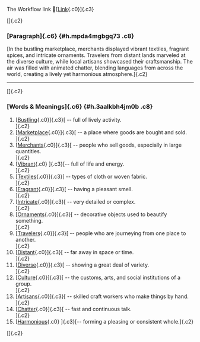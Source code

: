 The Workflow link
👏[[Link](https://www.google.com/url?q=http://www.google.com&sa=D&source=editors&ust=1756989494650203&usg=AOvVaw3OuXP8rTYnTeNvwmKwdoN9){.c0}]{.c3}

[]{.c2}

### [Paragraph]{.c6} {#h.mpda4mgbgq73 .c8}

[In the bustling marketplace, merchants displayed vibrant textiles,
fragrant spices, and intricate ornaments. Travelers from distant lands
marveled at the diverse culture, while local artisans showcased their
craftsmanship. The air was filled with animated chatter, blending
languages from across the world, creating a lively yet harmonious
atmosphere.]{.c2}

------------------------------------------------------------------------

[]{.c2}

### [Words & Meanings]{.c6} {#h.3aalkbh4jm0b .c8}

1.  [[Bustling](https://www.google.com/url?q=http://www.google.com&sa=D&source=editors&ust=1756989494651589&usg=AOvVaw28chxHh_bLAcMR67AcYH7o){.c0}]{.c3}[ --
    full of lively activity.\
    ]{.c2}
2.  [[Marketplace](https://www.google.com/url?q=http://www.google.com&sa=D&source=editors&ust=1756989494651930&usg=AOvVaw2e3bIoGYzqcTZDMqDwibaE){.c0}]{.c3}[ --
    a place where goods are bought and sold.\
    ]{.c2}
3.  [[Merchants](https://www.google.com/url?q=http://www.google.com&sa=D&source=editors&ust=1756989494652289&usg=AOvVaw23XBauxJEuVfX5Q485XhSD){.c0}]{.c3}[ --
    people who sell goods, especially in large quantities.\
    ]{.c2}
4.  [[Vibrant](https://www.google.com/url?q=http://www.google.com&sa=D&source=editors&ust=1756989494652662&usg=AOvVaw0GM3-bKMIoGbq58yE5xU8g){.c0}
    ]{.c3}[-- full of life and energy.\
    ]{.c2}
5.  [[Textiles](https://www.google.com/url?q=http://www.google.com&sa=D&source=editors&ust=1756989494652910&usg=AOvVaw3JEPTuE9pmmsV1DzWPhVHA){.c0}]{.c3}[ --
    types of cloth or woven fabric.\
    ]{.c2}
6.  [[Fragrant](https://www.google.com/url?q=http://www.google.com&sa=D&source=editors&ust=1756989494653272&usg=AOvVaw0yyYPiPEt0FY3owsfZu7d1){.c0}]{.c3}[ --
    having a pleasant smell.\
    ]{.c2}
7.  [[Intricate](https://www.google.com/url?q=http://www.google.com&sa=D&source=editors&ust=1756989494653688&usg=AOvVaw1Pr70-qlfvkwD-dAY-jglz){.c0}]{.c3}[ --
    very detailed or complex.\
    ]{.c2}
8.  [[Ornaments](https://www.google.com/url?q=http://www.google.com&sa=D&source=editors&ust=1756989494654087&usg=AOvVaw19QvtaAiEr3H8vqSP_5hrn){.c0}]{.c3}[ --
    decorative objects used to beautify something.\
    ]{.c2}
9.  [[Travelers](https://www.google.com/url?q=http://www.google.com&sa=D&source=editors&ust=1756989494654454&usg=AOvVaw0QGoKVVGRri0W7yXmQjA2H){.c0}]{.c3}[ --
    people who are journeying from one place to another.\
    ]{.c2}
10. [[Distant](https://www.google.com/url?q=http://www.google.com&sa=D&source=editors&ust=1756989494654722&usg=AOvVaw3ijjq7oAsbcZM3byIXqvg5){.c0}]{.c3}[ --
    far away in space or time.\
    ]{.c2}
11. [[Diverse](https://www.google.com/url?q=http://www.google.com&sa=D&source=editors&ust=1756989494654952&usg=AOvVaw1Lysob3eVRj97g9quROTVX){.c0}]{.c3}[ --
    showing a great deal of variety.\
    ]{.c2}
12. [[Culture](https://www.google.com/url?q=http://www.google.com&sa=D&source=editors&ust=1756989494655177&usg=AOvVaw1oAcukv848P9uASqH0zLpF){.c0}]{.c3}[ --
    the customs, arts, and social institutions of a group.\
    ]{.c2}
13. [[Artisans](https://www.google.com/url?q=http://www.google.com&sa=D&source=editors&ust=1756989494655574&usg=AOvVaw06LfuTmfl6M5suf6uvMA2b){.c0}]{.c3}[ --
    skilled craft workers who make things by hand.\
    ]{.c2}
14. [[Chatter](https://www.google.com/url?q=http://www.google.com&sa=D&source=editors&ust=1756989494655858&usg=AOvVaw160GplHwao8FvStFy1ZgOP){.c0}]{.c3}[ --
    fast and continuous talk.\
    ]{.c2}
15. [[Harmonious](https://www.google.com/url?q=http://www.google.com&sa=D&source=editors&ust=1756989494656108&usg=AOvVaw3s4ZY0HvZWKVKCjRQ5jpgD){.c0}
    ]{.c3}[-- forming a pleasing or consistent whole.]{.c2}

[]{.c2}
